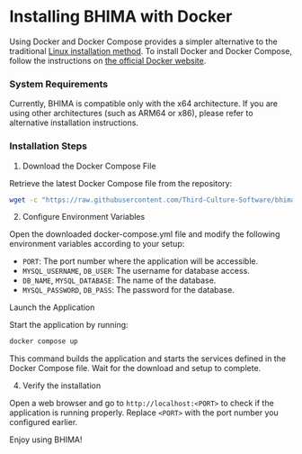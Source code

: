 # Installing BHIMA with Docker

Using Docker and Docker Compose provides a simpler alternative to the traditional [Linux installation method](./installing-bhima.md).  To install Docker and Docker Compose, follow the instructions on [the official Docker website](https://docs.docker.com/engine/install/).

### System Requirements

Currently, BHIMA is compatible only with the x64 architecture. If you are using other architectures (such as ARM64 or x86), please refer to alternative installation instructions.

### Installation Steps

1. Download the Docker Compose File

Retrieve the latest Docker Compose file from the repository:

```bash
wget -c "https://raw.githubusercontent.com/Third-Culture-Software/bhima/master/docker-compose.yml" docker-compose.yml
```

2. Configure Environment Variables

Open the downloaded docker-compose.yml file and modify the following environment variables according to your setup:

 - `PORT`: The port number where the application will be accessible.
 - `MYSQL_USERNAME`, `DB_USER`: The username for database access.
 - `DB_NAME`, `MYSQL_DATABASE`: The name of the database.
 - `MYSQL_PASSWORD`, `DB_PASS`: The password for the database.

Launch the Application

Start the application by running:

```bash
docker compose up
```

This command builds the application and starts the services defined in the Docker Compose file. Wait for the download and setup to complete.

4. Verify the installation

Open a web browser and go to `http://localhost:<PORT>` to check if the application is running properly. Replace `<PORT>` with the port number you configured earlier.

Enjoy using BHIMA!
